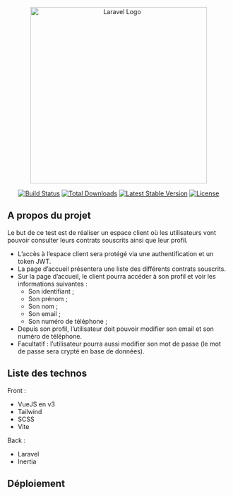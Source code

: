 <p align="center"><a href="https://laravel.com" target="_blank"><img src="https://raw.githubusercontent.com/laravel/art/master/logo-lockup/5%20SVG/2%20CMYK/1%20Full%20Color/laravel-logolockup-cmyk-red.svg" width="400" alt="Laravel Logo"></a></p>

<p align="center">
<a href="https://github.com/laravel/framework/actions"><img src="https://github.com/laravel/framework/workflows/tests/badge.svg" alt="Build Status"></a>
<a href="https://packagist.org/packages/laravel/framework"><img src="https://img.shields.io/packagist/dt/laravel/framework" alt="Total Downloads"></a>
<a href="https://packagist.org/packages/laravel/framework"><img src="https://img.shields.io/packagist/v/laravel/framework" alt="Latest Stable Version"></a>
<a href="https://packagist.org/packages/laravel/framework"><img src="https://img.shields.io/packagist/l/laravel/framework" alt="License"></a>
</p>

## A propos du projet

Le but de ce test est de réaliser un espace client où les utilisateurs vont pouvoir consulter leurs contrats
souscrits ainsi que leur profil.
- L’accès à l’espace client sera protégé via une authentification et un token JWT.
- La page d’accueil présentera une liste des différents contrats souscrits.
- Sur la page d’accueil, le client pourra accéder à son profil et voir les informations suivantes :
  - Son identifiant ;
  - Son prénom ;
  - Son nom ;
  - Son email ;
  - Son numéro de téléphone ;
- Depuis son profil, l’utilisateur doit pouvoir modifier son email et son numéro de téléphone.
- Facultatif : l’utilisateur pourra aussi modifier son mot de passe (le mot de passe sera crypté en base de
  données).

## Liste des technos 

Front :
- VueJS en v3
- Tailwind
- SCSS
- Vite

Back :
- Laravel
- Inertia

## Déploiement 


